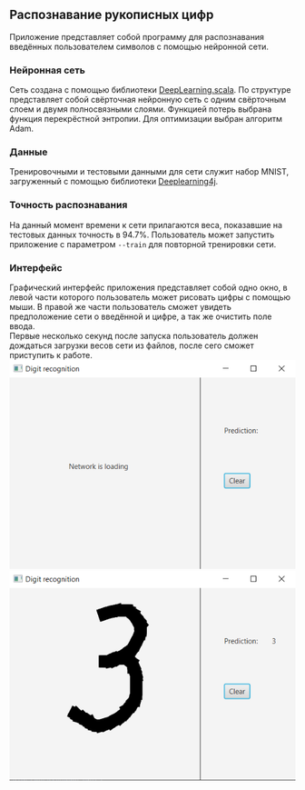 ## Распознавание рукописных цифр
Приложение представляет собой программу для распознавания введённых пользователем символов с помощью нейронной сети.
### Нейронная сеть
Сеть создана с помощью библиотеки [DeepLearning.scala](https://github.com/ThoughtWorksInc/DeepLearning.scala/). 
По структуре представляет собой свёрточная нейронную сеть с одним свёрточным слоем и двумя полносвязными слоями. 
Функцией потерь выбрана функция перекрёстной энтропии. Для оптимизации выбран алгоритм Adam.
### Данные
Тренировочными и тестовыми данными для сети служит набор MNIST, загруженный с помощью библиотеки [Deeplearning4j](https://deeplearning4j.org/).
### Точность распознавания
На данный момент времени к сети прилагаются веса, показавшие на тестовых данных точность в 94.7%. Пользователь может запустить приложение с параметром `--train` для повторной тренировки сети.
### Интерфейс
Графический интерфейс приложения представляет собой одно окно, в левой части которого пользователь может рисовать цифры с помощью мыши. В правой же части пользователь сможет увидеть предположение сети о введённой и цифре, а так же очистить поле ввода.   
Первые несколько секунд после запуска пользователь должен дождаться загрузки весов сети из файлов, после сего сможет приступить к работе.  
![Загрузка](/DeepLearningMnist/img/loading.png?raw=true)
![Работа](/DeepLearningMnist/img/working.png?raw=true)
